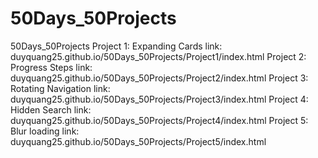 # 50Days_50Projects
 50Days_50Projects
Project 1: Expanding Cards
link: duyquang25.github.io/50Days_50Projects/Project1/index.html
Project 2: Progress Steps
link: duyquang25.github.io/50Days_50Projects/Project2/index.html
Project 3: Rotating Navigation
link: duyquang25.github.io/50Days_50Projects/Project3/index.html
Project 4: Hidden Search
link: duyquang25.github.io/50Days_50Projects/Project4/index.html
Project 5: Blur loading
link: duyquang25.github.io/50Days_50Projects/Project5/index.html
